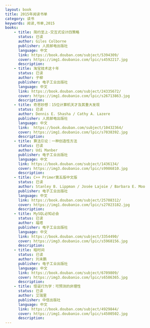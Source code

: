 ```yaml
---
layout: book
title: 2015年阅读书单
category: 读书
keywords: 阅读,书单,2015
books: 
    - title: 简约至上-交互式设计四策略
      status: 已读
      author: Giles Colborne
      publisher: 人民邮电出版社
      language: 中文
      link: https://book.douban.com/subject/5394309/          
      cover: https://img1.doubanio.com/lpic/s4592217.jpg
      description:
    - title: 淘宝技术这十年
      status: 已读
      author: 子柳
      publisher: 电子工业出版社
      language: 中文
      link: https://book.douban.com/subject/24335672/           
      cover: https://img1.doubanio.com/lpic/s26713863.jpg
      description:
    - title: 奇思妙想：15位计算机天才及其重大发现
      status: 已读
      author: Dennis E. Shasha / Cathy A. Lazere
      publisher: 人民邮电出版社
      language: 中文
      link:  https://book.douban.com/subject/10432364/            
      cover: https://img1.doubanio.com/lpic/s7038392.jpg
      description: 
    - title: 算法引论：一种创造性方法
      status: 已读
      author: Udi Manber
      publisher: 电子工业出版社
      language: 中文
      link: https://book.douban.com/subject/1436134/          
      cover: https://img3.doubanio.com/lpic/s9986810.jpg
      description:
    - title: C++ Primer第五版中文版
      status: 已读
      author: Stanley B. Lippman / Josée Lajoie / Barbara E. Moo
      publisher: 电子工业出版社
      language: 中文
      link: https://book.douban.com/subject/25708312/          
      cover: https://img1.doubanio.com/lpic/s27023182.jpg
      description:
    - title: MySQL必知必会
      status: 已读
      author: 福塔
      publisher: 电子工业出版社
      language: 中文
      link: https://book.douban.com/subject/3354490/          
      cover: https://img3.doubanio.com/lpic/s5968156.jpg
      description: 
    - title: 暗时间
      status: 已读
      author: 刘未鹏
      publisher: 电子工业出版社
      language: 中文
      link: https://book.douban.com/subject/6709809/          
      cover: https://img3.doubanio.com/lpic/s6586365.jpg
      description:
    - title: 怪诞行为学：可预测的非理性
      status: 已读
      author: 艾瑞里
      publisher: 中信出版社
      language: 中文
      link: https://book.douban.com/subject/4929844/          
      cover: https://img1.doubanio.com/lpic/s4500502.jpg
      description:
---
```





     
  